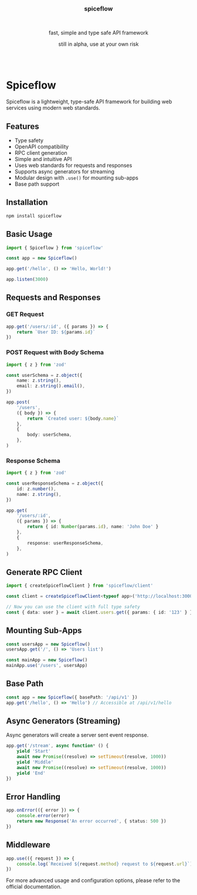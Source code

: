 <div align='center'>
    <br/>
    <br/>
    <br/>
    <h3>spiceflow</h3>
    <br/>
    <p>fast, simple and type safe API framework</p>
    <p>still in alpha, use at your own risk</p>
    <br/>
    <br/>
</div>

# Spiceflow

Spiceflow is a lightweight, type-safe API framework for building web services using modern web standards.

## Features

-   Type safety
-   OpenAPI compatibility
-   RPC client generation
-   Simple and intuitive API
-   Uses web standards for requests and responses
-   Supports async generators for streaming
-   Modular design with `.use()` for mounting sub-apps
-   Base path support

## Installation

```bash
npm install spiceflow
```

## Basic Usage

```typescript
import { Spiceflow } from 'spiceflow'

const app = new Spiceflow()

app.get('/hello', () => 'Hello, World!')

app.listen(3000)
```

## Requests and Responses

### GET Request

```typescript
app.get('/users/:id', ({ params }) => {
	return `User ID: ${params.id}`
})
```

### POST Request with Body Schema

```typescript
import { z } from 'zod'

const userSchema = z.object({
	name: z.string(),
	email: z.string().email(),
})

app.post(
	'/users',
	({ body }) => {
		return `Created user: ${body.name}`
	},
	{
		body: userSchema,
	},
)
```

### Response Schema

```typescript
import { z } from 'zod'

const userResponseSchema = z.object({
	id: z.number(),
	name: z.string(),
})

app.get(
	'/users/:id',
	({ params }) => {
		return { id: Number(params.id), name: 'John Doe' }
	},
	{
		response: userResponseSchema,
	},
)
```

## Generate RPC Client

```typescript
import { createSpiceflowClient } from 'spiceflow/client'

const client = createSpiceflowClient<typeof app>('http://localhost:3000')

// Now you can use the client with full type safety
const { data: user } = await client.users.get({ params: { id: '123' } })
```

## Mounting Sub-Apps

```typescript
const usersApp = new Spiceflow()
usersApp.get('/', () => 'Users list')

const mainApp = new Spiceflow()
mainApp.use('/users', usersApp)
```

## Base Path

```typescript
const app = new Spiceflow({ basePath: '/api/v1' })
app.get('/hello', () => 'Hello') // Accessible at /api/v1/hello
```

## Async Generators (Streaming)

Async generators will create a server sent event response.

```typescript
app.get('/stream', async function* () {
	yield 'Start'
	await new Promise((resolve) => setTimeout(resolve, 1000))
	yield 'Middle'
	await new Promise((resolve) => setTimeout(resolve, 1000))
	yield 'End'
})
```

## Error Handling

```typescript
app.onError(({ error }) => {
	console.error(error)
	return new Response('An error occurred', { status: 500 })
})
```

## Middleware

```typescript
app.use(({ request }) => {
	console.log(`Received ${request.method} request to ${request.url}`)
})
```

For more advanced usage and configuration options, please refer to the official documentation.
